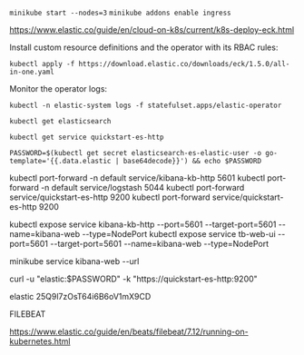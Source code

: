 `minikube start --nodes=3`
`minikube addons enable ingress`


https://www.elastic.co/guide/en/cloud-on-k8s/current/k8s-deploy-eck.html

Install custom resource definitions and the operator with its RBAC rules:

`kubectl apply -f https://download.elastic.co/downloads/eck/1.5.0/all-in-one.yaml`

Monitor the operator logs:

`kubectl -n elastic-system logs -f statefulset.apps/elastic-operator`

`kubectl get elasticsearch`

`kubectl get service quickstart-es-http`

`PASSWORD=$(kubectl get secret elasticsearch-es-elastic-user -o go-template='{{.data.elastic | base64decode}}') && echo $PASSWORD`

kubectl port-forward -n default service/kibana-kb-http 5601
kubectl port-forward -n default service/logstash 5044
kubectl port-forward service/quickstart-es-http 9200
kubectl port-forward service/quickstart-es-http 9200

kubectl expose service kibana-kb-http --port=5601 --target-port=5601 --name=kibana-web --type=NodePort
kubectl expose service tb-web-ui --port=5601 --target-port=5601 --name=kibana-web --type=NodePort

minikube service kibana-web --url

curl -u "elastic:$PASSWORD" -k "https://quickstart-es-http:9200"

elastic
25Q9l7zOsT64i6B6oV1mX9CD

FILEBEAT

https://www.elastic.co/guide/en/beats/filebeat/7.12/running-on-kubernetes.html


